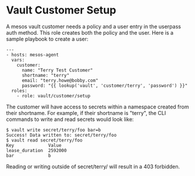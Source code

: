 # Vault Customer Setup
A mesos vault customer needs a policy and a user entry in the userpass
auth method.  This role creates both the policy and the user.  Here is
a sample playbook to create a user:
```
---
- hosts: mesos-agent
  vars:
    customer:
      name: "Terry Test Customer"
      shortname: "terry"
      email: "terry.howe@bobby.com"
      password: "{{ lookup('vault', 'customer/terry', 'password') }}"
  roles:
    - role: vault/customer/setup
```

The customer will have access to secrets within a namespace created
from their shortname.  For example, if their shortname is "terry", the
CLI commands to write and read secrets would look like:
```
$ vault write secret/terry/foo bar=b
Success! Data written to: secret/terry/foo
$ vault read secret/terry/foo
Key             Value
lease_duration  2592000
bar             b
```
Reading or writing outside of secret/terry/ will result in a 403
forbidden.
